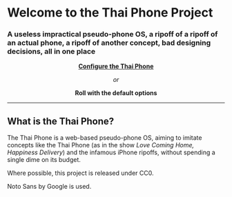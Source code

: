 <!DOCTYPE html>
<html>

<head>
  <link rel="stylesheet" href="https://fonts.googleapis.com/css2?family=Noto+Sans">
  <meta charset="utf-8">
  <meta name="viewport" content="width=device-width">
  <title>The Tai Phone Project</title>
  <link href="style.css" rel="stylesheet" type="text/css" />
</head>

<body>
  <h1>Welcome to the Thai Phone Project</h1>
  <h3>A useless impractical pseudo-phone OS, a ripoff of a ripoff of an actual phone, a ripoff of another concept, bad designing decisions, all in one place</h3>
  <p style="text-align:center;"><b><a href="configure.html">Configure the Thai Phone</a></b></p>
  <p style="text-align:center;"><i>or</i></p>
  <p style="text-align:center;"><b>Roll with the default options</b></p>
  <hr>
  <h2>What is the Thai Phone?</h2>
  <p>The Thai Phone is a web-based pseudo-phone OS, aiming to imitate concepts like the Thai Phone (as in the show <i>Love Coming Home, Happiness Delivery</i>) and the infamous iPhone ripoffs, without spending a single dime on its budget.</p>
  <p>Where possible, this project is released under CC0.</p>
  <p>Noto Sans by Google is used.</p>
  <script src="script.js"></script>
</body>

</html>
